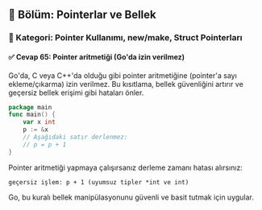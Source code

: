 ## 📘 Bölüm: Pointerlar ve Bellek  
### 🔹 Kategori: Pointer Kullanımı, new/make, Struct Pointerları  
#### ✅ Cevap 65: Pointer aritmetiği (Go'da izin verilmez)

Go'da, C veya C++'da olduğu gibi pointer aritmetiğine (pointer'a sayı ekleme/çıkarma) izin verilmez. Bu kısıtlama, bellek güvenliğini artırır ve geçersiz bellek erişimi gibi hataları önler.

```go
package main
func main() {
    var x int
    p := &x
    // Aşağıdaki satır derlenmez:
    // p = p + 1
}
```

Pointer aritmetiği yapmaya çalışırsanız derleme zamanı hatası alırsınız:

```
geçersiz işlem: p + 1 (uyumsuz tipler *int ve int)
```

Go, bu kuralı bellek manipülasyonunu güvenli ve basit tutmak için uygular.
